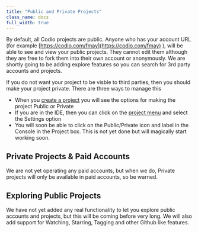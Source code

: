 ```yaml
---
title: "Public and Private Projects"
class_name: docs
full_width: true
---
```


By default, all Codio projects are public. Anyone who has your account URL (for example [https://codio.com/fmay](https://codio.com/fmay) ), will be able to see and view your public projects. They cannot edit them although they are free to fork them into their own account or anonymously. We are shortly going to be adding explore features so you can search for 3rd party accounts and projects.

If you do not want your project to be visble to third parties, then you should make your project private. There are three ways to manage this

- When you [create a project](/docs/console/creating) you will see the options for making the project Public or Private
- If you are in the IDE, then you can click on the [project menu](/docs/ide/project-menu) and select the Settings option
- You will soon be able to click on the Public/Private icon and label in the Console in the Project box. This is not yet done but will magically start working soon.

## Private Projects & Paid Accounts
We are not yet operating any paid accounts, but when we do, Private projects will only be available in paid accounts, so be warned.

## Exploring Public Projects
We have not yet added any real functionality to let you explore public accounts and projects, but this will be coming before very long. We will also add support for Watching, Starring, Tagging and other Github like features.

